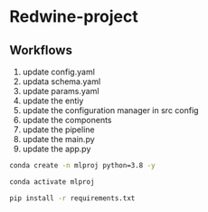 # Redwine-project

## Workflows
1. update config.yaml
2. updata schema.yaml
3. update params.yaml
4. update the entiy
5. update the configuration manager in src config
6. update the components
7. update the pipeline
8. update the main.py
9. update the app.py 

```bash
conda create -n mlproj python=3.8 -y
```
```bash
conda activate mlproj
```
```bash
pip install -r requirements.txt
```
